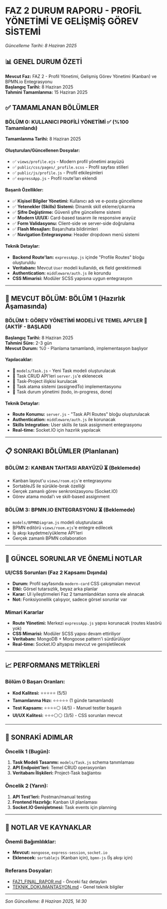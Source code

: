 # FAZ 2 DURUM RAPORU - PROFİL YÖNETİMİ VE GELİŞMİŞ GÖREV SİSTEMİ
*Güncelleme Tarihi: 8 Haziran 2025*

## 📊 GENEL DURUM ÖZETİ
**Mevcut Faz:** FAZ 2 - Profil Yönetimi, Gelişmiş Görev Yönetimi (Kanban) ve BPMN.io Entegrasyonu  
**Başlangıç Tarihi:** 8 Haziran 2025  
**Tahmini Tamamlanma:** 15 Haziran 2025  

## ✅ TAMAMLANAN BÖLÜMLER

### BÖLÜM 0: KULLANICI PROFİLİ YÖNETİMİ ✅ (%100 Tamamlandı)
**Tamamlanma Tarihi:** 8 Haziran 2025

#### Oluşturulan/Güncellenen Dosyalar:
- ✅ `views/profile.ejs` - Modern profil yönetimi arayüzü
- ✅ `public/css/pages/_profile.scss` - Profil sayfası stilleri
- ✅ `public/js/profile.js` - Profil etkileşimleri
- ✅ `expressApp.js` - Profil route'ları eklendi

#### Başarılı Özellikler:
- ✅ **Kişisel Bilgiler Yönetimi:** Kullanıcı adı ve e-posta güncelleme
- ✅ **Yetenekler (Skills) Sistemi:** Dinamik skill ekleme/çıkarma
- ✅ **Şifre Değiştirme:** Güvenli şifre güncelleme sistemi
- ✅ **Modern UI/UX:** Card-based tasarım ile responsive arayüz
- ✅ **Form Validasyonu:** Client-side ve server-side doğrulama
- ✅ **Flash Mesajları:** Başarı/hata bildirimleri
- ✅ **Navigation Entegrasyonu:** Header dropdown menü sistemi

#### Teknik Detaylar:
- **Backend Route'ları:** `expressApp.js` içinde "Profile Routes" bloğu oluşturuldu
- **Veritabanı:** Mevcut `User` modeli kullanıldı, ek field gerektirmedi
- **Authentication:** `middleware/auth.js` ile korundu
- **CSS Mimarisi:** Modüler SCSS yapısına uygun entegrasyon

---

## 🔄 MEVCUT BÖLÜM: BÖLÜM 1 (Hazırlık Aşamasında)

### BÖLÜM 1: GÖREV YÖNETİMİ MODELİ VE TEMEL API'LER 🔧 (AKTİF - BAŞLADI)
**Başlangıç Tarihi:** 8 Haziran 2025  
**Tahmini Süre:** 2-3 gün  
**Mevcut Durum:** %0 - Planlama tamamlandı, implementasyon başlıyor

#### Yapılacaklar:
- 🔲 `models/Task.js` - Yeni Task modeli oluşturulacak
- 🔲 Task CRUD API'leri `server.js`'e eklenecek  
- 🔲 Task-Project ilişkisi kurulacak
- 🔲 Task atama sistemi (assignedTo) implementasyonu
- 🔲 Task durum yönetimi (todo, in-progress, done)

#### Teknik Detaylar:
- **Route Konumu:** `server.js` - "Task API Routes" bloğu oluşturulacak
- **Authentication:** `middleware/auth.js` ile korunacak
- **Skills Integration:** User skills ile task assignment entegrasyonu
- **Real-time:** Socket.IO için hazırlık yapılacak

---

## 📋 SONRAKI BÖLÜMLER (Planlanan)

### BÖLÜM 2: KANBAN TAHTASI ARAYÜZÜ ⏳ (Beklemede)
- Kanban layout'u `views/room.ejs`'e entegrasyonu
- SortableJS ile sürükle-bırak özelliği
- Gerçek zamanlı görev senkronizasyonu (Socket.IO)
- Görev atama modal'ı ve skill-based assignment

### BÖLÜM 3: BPMN.IO ENTEGRASYONU ⏳ (Beklemede)
- `models/BPMNDiagram.js` modeli oluşturulacak
- BPMN editörü `views/room.ejs`'e entegre edilecek
- İş akışı kaydetme/yükleme API'leri
- Gerçek zamanlı BPMN collaboration

---

## 🚨 GÜNCEL SORUNLAR VE ÖNEMLİ NOTLAR

### UI/CSS Sorunları (Faz 2 Kapsamı Dışında)
- **Durum:** Profil sayfasında `modern-card` CSS çakışmaları mevcut
- **Etki:** Görsel tutarsızlık, beyaz arka planlar
- **Karar:** UI iyileştirmeleri Faz 2 tamamlandıktan sonra ele alınacak
- **Not:** Fonksiyonellik çalışıyor, sadece görsel sorunlar var

### Mimari Kararlar
- **Route Yönetimi:** Merkezi `expressApp.js` yapısı korunacak (routes klasörü yok)
- **CSS Mimarisi:** Modüler SCSS yapısı devam ettiriliyor
- **Veritabanı:** MongoDB + Mongoose pattern'i sürdürülüyor
- **Real-time:** Socket.IO altyapısı mevcut ve genişletilecek

---

## 📈 PERFORMANS METRİKLERİ

### Bölüm 0 Başarı Oranları:
- **Kod Kalitesi:** ⭐⭐⭐⭐⭐ (5/5)
- **Tamamlanma Hızı:** ⭐⭐⭐⭐⭐ (1 günde tamamlandı)
- **Test Kapsamı:** ⭐⭐⭐⭐⚪ (4/5) - Manuel testler başarılı
- **UI/UX Kalitesi:** ⭐⭐⭐⚪⚪ (3/5) - CSS sorunları mevcut

---

## 🎯 SONRAKİ ADIMLAR

### Öncelik 1 (Bugün):
1. **Task Modeli Tasarımı:** `models/Task.js` schema tanımlaması
2. **API Endpoint'leri:** Temel CRUD operasyonları
3. **Veritabanı İlişkileri:** Project-Task bağlantısı

### Öncelik 2 (Yarın):
1. **API Test'leri:** Postman/manual testing
2. **Frontend Hazırlığı:** Kanban UI planlaması
3. **Socket.IO Genişletmesi:** Task events için planning

---

## 📝 NOTLAR VE KAYNAKLAR

### Önemli Bağımlılıklar:
- **Mevcut:** `mongoose`, `express-session`, `socket.io`
- **Eklenecek:** `sortablejs` (Kanban için), `bpmn-js` (İş akışı için)

### Referans Dosyalar:
- [FAZ1_FINAL_RAPOR.md](./FAZ1_FINAL_RAPOR.md) - Önceki faz detayları
- [TEKNIK_DOKUMANTASYON.md](./TEKNIK_DOKUMANTASYON.md) - Genel teknik bilgiler

---
*Son Güncelleme: 8 Haziran 2025, 14:30*
